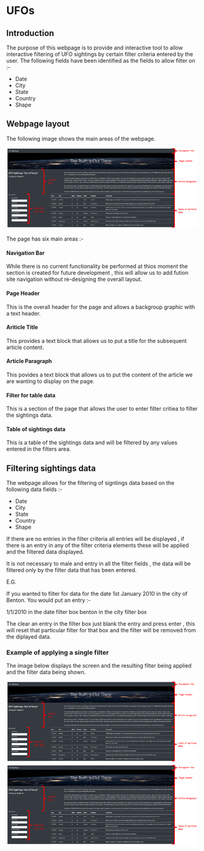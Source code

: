 # UFOs

## Introduction

The purpose of this webpage is to provide and interactive tool to allow interactive filtering of UFO sightings by certain filter criteria entered by the user. The following fields have been identified as the fields to allow filter on :-
- Date 
- City
- State
- Country
- Shape

## Webpage layout

The following image shows the main areas of the webpage.

![Webpage Anatomy Image](/Resources/pageAnatomy.PNG)

The page has six main areas :- 

#### Navigation Bar

While there is no current functionality be performed at thios moment the section is created for future development , this will allow us to add fution site navigation without re-designing the overall layout.

#### Page Header

This is the overall header for the page and allows a backgroup graphic with a text header.

#### Ariticle Title

This provides a text block that allows us to put a title for the subsequent article content.

#### Article Paragraph

This povides a text block that allows us to put the content of the article we are wanting to display on the page.

#### Filter for table data

This is a section of the page that allows the user to enter filter critiea to filter the sightings data.

#### Table of sightings data

This is a table of the sightings data and will be filtered by any values entered in the filters area.

## Filtering sightings data

The webpage allows for the filtering of signtings data based on the following data fields :- 
- Date
- City
- State
- Country
- Shape

If there are no entries in the filter criteria all entries will be displayed , if there is an entry in any of the filter criteria elements these will be applied and the filtered data displayed.

It is not necessary to male and entry in all the filter fields ,  the data will be filtered only by the filter data that has been entered.

E.G.

If you wanted to filter for data for the date 1st January 2010 in the city of Benton. You would put an entry :- 

1/1/2010 in the date filter box
benton in the city filter box

The clear an entry in the filter box just blank the entry and press enter , this will reset that particular filter for that box and the filter will be removed from the diplayed data.

### Example of applying a single filter

The image below displays the screen and the resulting filter being applied and the filter data being shown.

![Webpage Anatomy Image](/Resources/pageAnatomy.PNG) ![Webpage Anatomy Image](/Resources/pageAnatomy.PNG)
